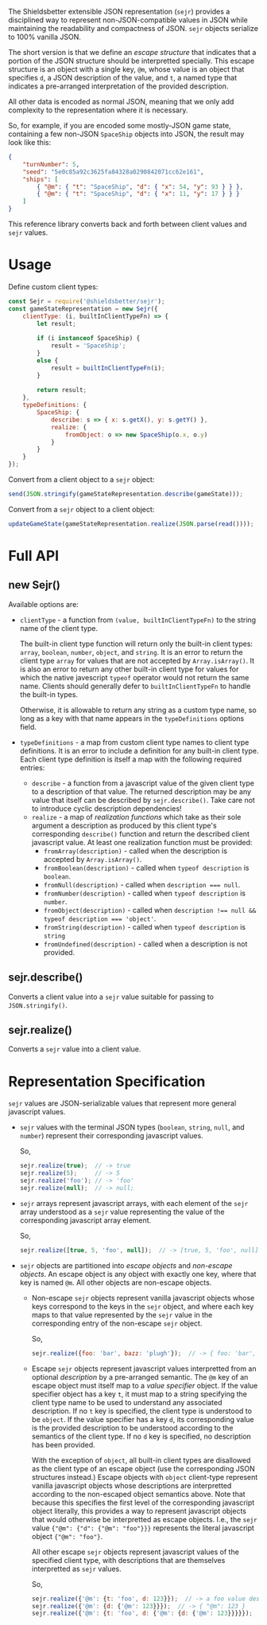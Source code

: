 The Shieldsbetter extensible JSON representation (`sejr`) provides a disciplined
way to represent non-JSON-compatible values in JSON while maintaining the
readability and compactness of JSON.  `sejr` objects serialize to 100% vanilla
JSON.

The short version is that we define an _escape structure_ that indicates that a
portion of the JSON structure should be interpretted specially.  This escape
structure is an object with a single key, `@m`, whose value is an object that
specifies `d`, a JSON description of the value, and `t`, a named type that
indicates a pre-arranged interpretation of the provided description.

All other data is encoded as normal JSON, meaning that we only add complexity
to the representation where it is necessary.

So, for example, if you are encoded some mostly-JSON game state, containing a
few non-JSON `SpaceShip` objects into JSON, the result may look like this:

```json
{
    "turnNumber": 5,
    "seed": "5e0c85a92c3625fa84328a0290842071cc62e161",
    "ships": [
        { "@m": { "t": "SpaceShip", "d": { "x": 54, "y": 93 } } },
        { "@m": { "t": "SpaceShip", "d": { "x": 11, "y": 17 } } }
    ]
}
```

This reference library converts back and forth between client values and `sejr`
values.

# Usage

Define custom client types:

```javascript
const Sejr = require('@shieldsbetter/sejr');
const gameStateRepresentation = new Sejr({
    clientType: (i, builtInClientTypeFn) => {
        let result;
        
        if (i instanceof SpaceShip) {
            result = 'SpaceShip';
        }
        else {
            result = builtInClientTypeFn(i);
        }
        
        return result;
    },
    typeDefinitions: {
        SpaceShip: {
            describe: s => { x: s.getX(), y: s.getY() },
            realize: {
                fromObject: o => new SpaceShip(o.x, o.y)
            }
        }
    }
});
```

Convert from a client object to a `sejr` object:

```javascript
send(JSON.stringify(gameStateRepresentation.describe(gameState)));
```

Convert from a `sejr` object to a client object:

```javascript
updateGameState(gameStateRepresentation.realize(JSON.parse(read())));
```

# Full API

## new Sejr(<options>)

Available options are:

* `clientType` - a function from `(value, builtInClientTypeFn)` to the string
  name of the client type.
  
  The built-in client type function will return only the built-in client
  types: `array`, `boolean`, `number`, `object`, and `string`.  It is an
  error to return the client type `array` for values that are not accepted
  by `Array.isArray()`.  It is also an error to return any other built-in
  client type for values for which the native javescript `typeof` operator
  would not return the same name.  Clients should generally defer to
  `builtInClientTypeFn` to handle the built-in types.
  
  Otherwise, it is allowable to return any string as a custom type name, so
  long as a key with that name appears in the `typeDefinitions` options
  field.
      
* `typeDefinitions` - a map from custom client type names to client type
      definitions.  It is an error to include a definition for any built-in
      client type.  Each client type definition is itself a map with the
      following required entries:
    * `describe` - a function from a javascript value of the given client type to a
          description of that value.  The returned description may be any value
          that itself can be described by `sejr.describe()`.  Take care not to
          introduce cyclic description dependencies!
    * `realize` - a map of _realization functions_ which take as their sole
          argument a description as produced by this client type's corresponding
          `describe()` function and return the described client javascript
          value.  At least one realization function must be provided:
        * `fromArray(description)` - called when the description is accepted by
              `Array.isArray()`.
        * `fromBoolean(description)` - called when `typeof description` is
              `boolean`.
        * `fromNull(description)` - called when `description === null`.
        * `fromNumber(description)` - called when `typeof description` is
              `number`.
        * `fromObject(description)` - called when `description !== null &&
              typeof description === 'object'`.
        * `fromString(description)` - called when `typeof description` is
              `string`
        * `fromUndefined(description)` - called when a description is not
              provided.

## sejr.describe(<client value>)

Converts a client value into a `sejr` value suitable for passing to `JSON.stringify()`.

## sejr.realize(<sejr value>)

Converts a `sejr` value into a client value.

# Representation Specification

`sejr` values are JSON-serializable values that represent more general
javascript values.

* `sejr` values with the terminal JSON types (`boolean`, `string`, `null`, and
  `number`) represent their corresponding javascript values.
  
  So,
  
  ```javascript
  sejr.realize(true);  // -> true
  sejr.realize(5);     // -> 5
  sejr.realize('foo'); // -> 'foo'
  sejr.realize(null);  // -> null;
  ```
  
* `sejr` arrays represent javascript arrays, with each element of the `sejr`
  array understood as a `sejr` value representing the value of the corresponding
  javascript array element.
  
  So,
  
  ```javascript
  sejr.realize([true, 5, 'foo', null]);  // -> [true, 5, 'foo', null]
  ```
  
* `sejr` objects are partitioned into _escape objects_ and _non-escape objects_.
  An escape object is any object with exactly one key, where that key is named
  `@m`.  All other objects are non-escape objects.

    * Non-escape `sejr` objects represent vanilla javascript objects whose
      keys correspond to the keys in the `sejr` object, and where each key
      maps to that value represented by the `sejr` value in the corresponding
      entry of the non-escape `sejr` object.
      
      So,
      
      ```javascript
      sejr.realize({foo: 'bar', bazz: 'plugh'});  // -> { foo: 'bar', bazz: 'plugh' }
      ```
    * Escape `sejr` objects represent javascript values interpretted from an
      optional _description_ by a pre-arranged semantic.  The `@m` key of an
      escape object must itself map to a _value specifier_ object.  If the
      value specifier object has a key `t`, it must map to a string specifying
      the client type name to be used to understand any associated
      description.  If no `t` key is specified, the client type is understood
      to be `object`.  If the value specifier has a key `d`, its corresponding
      value is the provided description to be understood according to the
      semantics of the client type.  If no `d` key is specified, no
      description has been provided.
      
      With the exception of `object`, all built-in client types are disallowed
      as the client type of an escape object (use the corresponding JSON
      structures instead.)  Escape objects with `object` client-type represent
      vanilla javascript objects whose descriptions are interpretted according
      to the non-escaped object semantics above.  Note that because this
      specifies the first level of the corresponding javascript object
      literally, this provides a way to represent javascript objects that
      would otherwise be interpretted as escape objects.  I.e., the `sejr`
      value `{"@m": {"d": {"@m": "foo"}}}` represents the literal javascript
      object `{"@m": "foo"}`.
      
      All other escape `sejr` objects represent javascript values of the
      specified client type, with descriptions that are themselves
      interpretted as `sejr` values.
      
      So,
      
      ```javascript
      sejr.realize({'@m': {t: 'foo', d: 123}});  // -> a foo value described by 123
      sejr.realize({'@m': {d: {'@m': 123}}});  // -> { "@m": 123 }
      sejr.realize({'@m': {t: 'foo', d: {'@m': {d: {'@m': 123}}}}});  // -> a foo value described by {"@m": 123}
      ```
